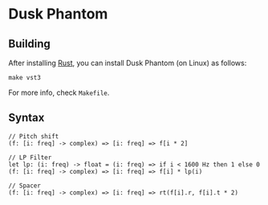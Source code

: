 # Dusk Phantom

## Building

After installing [Rust](https://rustup.rs/), you can install Dusk Phantom (on Linux) as follows:

```shell
make vst3
```

For more info, check `Makefile`.

## Syntax

```dp
// Pitch shift
(f: [i: freq] -> complex) => [i: freq] => f[i * 2]

// LP Filter
let lp: (i: freq) -> float = (i: freq) => if i < 1600 Hz then 1 else 0
(f: [i: freq] -> complex) => [i: freq] => f[i] * lp(i)

// Spacer
(f: [i: freq] -> complex) => [i: freq] => rt(f[i].r, f[i].t * 2)
```
